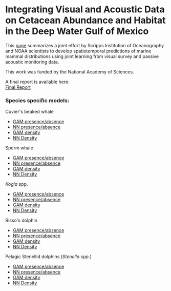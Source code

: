 # Integrating Visual and Acoustic Data on Cetacean Abundance and Habitat in the Deep Water Gulf of Mexico

This [page](https://kfrasier.github.io/AcoustoVisualDE) summarizes a joint effort by Scripps Institution of Oceanography and NOAA scientists to develop spatiotemporal predictions of marine mammal distributions using joint learning from visual survey and passive acoustic monitoring data.

This work was funded by the National Academy of Sciences.  

A final report is available here:  
[Final Report](https://kfrasier.github.io/AcoustoVisualDE/Final_Report.pdf)


### Species specific models:

Cuvier's beaked whale

* [GAM presence/absence](https://kfrasier.github.io/AcoustoVisualDE/Zc_model_runs_gam.html) 
* [NN presence/absence](https://kfrasier.github.io/AcoustoVisualDE/Zc_model_runs_NN.html) 
* [GAM density](https://kfrasier.github.io/AcoustoVisualDE/Zc_model_runs_gam_density.html) 
* [NN Density](https://kfrasier.github.io/AcoustoVisualDE/Zc_model_runs_NN_density.html) 


Sperm whale 

* [GAM presence/absence](https://kfrasier.github.io/AcoustoVisualDE/Pm_model_runs_gam.html) 
* [NN presence/absence](https://kfrasier.github.io/AcoustoVisualDE/Pm_model_runs_NN.html) 
* [GAM density](https://kfrasier.github.io/AcoustoVisualDE/Pm_model_runs_gam_density.html) 
* [NN Density](https://kfrasier.github.io/AcoustoVisualDE/Pm_model_runs_NN_density.html) 


*Kogia* spp.

* [GAM presence/absence](https://kfrasier.github.io/AcoustoVisualDE/Kspp_model_runs_gam.html) 
* [NN presence/absence](https://kfrasier.github.io/AcoustoVisualDE/Kspp_model_runs_NN.html) 
* [GAM density](https://kfrasier.github.io/AcoustoVisualDE/Kspp_model_runs_gam_density.html) 
* [NN Density](https://kfrasier.github.io/AcoustoVisualDE/Kspp_model_runs_NN_density.html) 


Risso's dolphin

* [GAM presence/absence](https://kfrasier.github.io/AcoustoVisualDE/Gg_model_runs_gam.html)
* [NN presence/absence](https://kfrasier.github.io/AcoustoVisualDE/Gg_model_runs_NN.html)
* [GAM density](https://kfrasier.github.io/AcoustoVisualDE/Gg_model_runs_gam_density.html)
* [NN Density](https://kfrasier.github.io/AcoustoVisualDE/Gg_model_runs_NN_density.html)


Pelagic Stenellid dolphins (*Stenella spp.*)

* [GAM presence/absence](https://kfrasier.github.io/AcoustoVisualDE/Ssp_model_runs_gam.html)
* [NN presence/absence](https://kfrasier.github.io/AcoustoVisualDE/Ssp_model_runs_NN.html)
* [GAM density](https://kfrasier.github.io/AcoustoVisualDE/Ssp_model_runs_gam_density.html)
* [NN Density](https://kfrasier.github.io/AcoustoVisualDE/Ssp_model_runs_NN_density.html)
